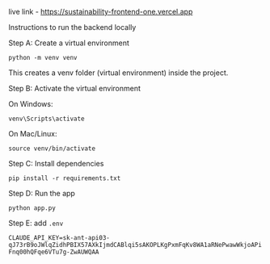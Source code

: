 
live link - https://sustainability-frontend-one.vercel.app

Instructions to run the backend locally

Step A: Create a virtual environment
```
python -m venv venv
```


This creates a venv folder (virtual environment) inside the project.

Step B: Activate the virtual environment

On Windows:
```
venv\Scripts\activate
```
On Mac/Linux:
```
source venv/bin/activate
```
Step C: Install dependencies
```
pip install -r requirements.txt
```

Step D: Run the app
```
python app.py
```

Step E: add ```.env```

```CLAUDE_API_KEY=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```

